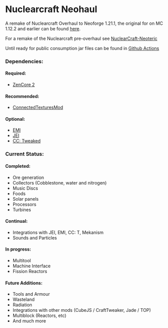 
Nuclearcraft Neohaul
=======

A remake of Nuclearcraft Overhaul to Neoforge 1.21.1, the original for on MC 1.12.2 and earlier can be found [here](https://github.com/tomdodd4598/NuclearCraft).

For a remake of the Nuclearcraft pre-overhaul see [NuclearCraft-Neoteric](https://github.com/igentuman/NuclearCraft-Neoteric)

Until ready for public consumption jar files can be found in [Github Actions](https://github.com/nathanrreed/Nuclearcraft-Neohaul/actions/workflows/gradle.yml)

### Dependencies:
#### Required:
- [ZenCore 2](https://github.com/ZeroNoRyouki/ZeroCore2)
#### Recommended:
- [ConnectedTexturesMod](https://github.com/Chisel-Team/ConnectedTexturesMod)
#### Optional:
- [EMI](https://github.com/emilyploszaj/emi)
- [JEI](https://github.com/mezz/JustEnoughItems)
- [CC: Tweaked](https://github.com/cc-tweaked/CC-Tweaked)

### Current Status:

#### Completed:
- Ore generation
- Collectors (Cobblestone, water and nitrogen)
- Music Discs
- Foods
- Solar panels
- Processors
- Turbines

#### Continual:
- Integrations with JEI, EMI, CC: T, Mekanism
- Sounds and Particles

#### In progress:
- Multitool
- Machine Interface
- Fission Reactors

#### Future Additions:
- Tools and Armour
- Wasteland
- Radiation
- Integrations with other mods (CubeJS / CraftTweaker, Jade / TOP)
- Multiblock (Reactors, etc)
- And much more